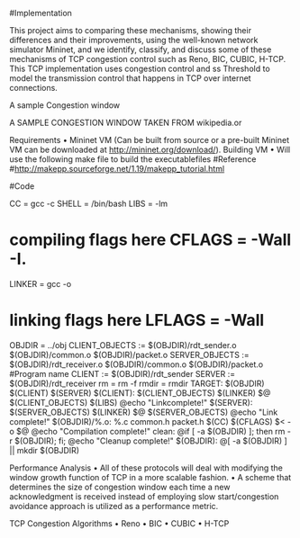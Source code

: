 #Implementation

This project aims to comparing these mechanisms, showing their differences and their improvements, using the well-known network simulator Mininet, and we identify, classify, and discuss some of these mechanisms of TCP congestion control such as Reno, BIC, CUBIC, H-TCP. This TCP implementation uses congestion control and ss Threshold to model the transmission control that happens in TCP over internet connections.

A sample Congestion window

A SAMPLE CONGESTION WINDOW TAKEN FROM wikipedia.or
 
Requirements
•	Mininet VM (Can be built from source or a pre-built Mininet VM can be downloaded at http://mininet.org/download/).
Building VM
•	Will use the following make file to build the executablefiles #Reference #http://makepp.sourceforge.net/1.19/makepp_tutorial.html

#Code


CC = gcc -c
SHELL = /bin/bash LIBS = -lm
# compiling flags here CFLAGS = -Wall -I.
LINKER = gcc -o
# linking flags here LFLAGS = -Wall
OBJDIR = ../obj
CLIENT_OBJECTS := $(OBJDIR)/rdt_sender.o $(OBJDIR)/common.o
$(OBJDIR)/packet.o
SERVER_OBJECTS := $(OBJDIR)/rdt_receiver.o $(OBJDIR)/common.o
$(OBJDIR)/packet.o #Program name
CLIENT := $(OBJDIR)/rdt_sender SERVER := $(OBJDIR)/rdt_receiver rm	= rm -f
rmdir	= rmdir
TARGET:	$(OBJDIR) $(CLIENT) $(SERVER)
$(CLIENT):	$(CLIENT_OBJECTS)
$(LINKER) $@ $(CLIENT_OBJECTS) $(LIBS)
@echo "Linkcomplete!"
$(SERVER): $(SERVER_OBJECTS)
$(LINKER) $@ $(SERVER_OBJECTS)
@echo "Link complete!"
$(OBJDIR)/%.o:	%.c common.h packet.h
$(CC) $(CFLAGS) $< -o $@ @echo "Compilation complete!"
clean:
@if [ -a $(OBJDIR) ]; then rm -r $(OBJDIR); fi; @echo "Cleanup complete!"
$(OBJDIR):
@[ -a $(OBJDIR) ] || mkdir $(OBJDIR)
 
Performance Analysis
•	All of these protocols will deal with modifying the window growth function of TCP in a more scalable fashion.
•	A scheme that determines the size of congestion window each time a new acknowledgment is received instead of employing slow start/congestion avoidance approach is utilized as a performance metric.


TCP Congestion Algorithms
•	Reno
•	BIC
•	CUBIC
•	H-TCP
